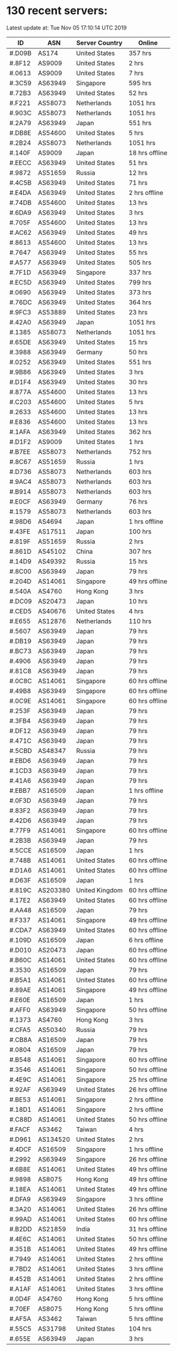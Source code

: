 # 130 recent servers:

Latest update at: Tue Nov 05 17:10:14 UTC 2019

| ID | ASN | Server Country | Online |
| -- | --- | -------------- | ------ |
| #.D09B | AS174 | United States | 357 hrs |
| #.8F12 | AS9009 | United States | 2 hrs |
| #.0613 | AS9009 | United States | 7 hrs |
| #.3C59 | AS63949 | Singapore | 595 hrs |
| #.72B3 | AS63949 | United States | 52 hrs |
| #.F221 | AS58073 | Netherlands | 1051 hrs |
| #.903C | AS58073 | Netherlands | 1051 hrs |
| #.2A79 | AS63949 | Japan | 551 hrs |
| #.DB8E | AS54600 | United States | 5 hrs |
| #.2B24 | AS58073 | Netherlands | 1051 hrs |
| #.140F | AS9009 | Japan | 18 hrs offline |
| #.EECC | AS63949 | United States | 51 hrs |
| #.9872 | AS51659 | Russia | 12 hrs |
| #.4C5B | AS63949 | United States | 71 hrs |
| #.E4DA | AS63949 | United States | 2 hrs offline |
| #.74DB | AS54600 | United States | 13 hrs |
| #.6DA9 | AS63949 | United States | 3 hrs |
| #.705F | AS54600 | United States | 13 hrs |
| #.AC62 | AS63949 | United States | 49 hrs |
| #.8613 | AS54600 | United States | 13 hrs |
| #.7647 | AS63949 | United States | 55 hrs |
| #.A577 | AS63949 | United States | 505 hrs |
| #.7F1D | AS63949 | Singapore | 337 hrs |
| #.EC5D | AS63949 | United States | 799 hrs |
| #.0690 | AS63949 | United States | 373 hrs |
| #.76DC | AS63949 | United States | 364 hrs |
| #.9FC3 | AS53889 | United States | 23 hrs |
| #.42A0 | AS63949 | Japan | 1051 hrs |
| #.1385 | AS58073 | Netherlands | 1051 hrs |
| #.65DE | AS63949 | United States | 15 hrs |
| #.3988 | AS63949 | Germany | 50 hrs |
| #.0252 | AS63949 | United States | 551 hrs |
| #.9B86 | AS63949 | United States | 3 hrs |
| #.D1F4 | AS63949 | United States | 30 hrs |
| #.877A | AS54600 | United States | 13 hrs |
| #.C203 | AS54600 | United States | 5 hrs |
| #.2633 | AS54600 | United States | 13 hrs |
| #.E836 | AS54600 | United States | 13 hrs |
| #.1AFA | AS63949 | United States | 362 hrs |
| #.D1F2 | AS9009 | United States | 1 hrs |
| #.B7EE | AS58073 | Netherlands | 752 hrs |
| #.8C67 | AS51659 | Russia | 1 hrs |
| #.D736 | AS58073 | Netherlands | 603 hrs |
| #.9AC4 | AS58073 | Netherlands | 603 hrs |
| #.B914 | AS58073 | Netherlands | 603 hrs |
| #.E0CF | AS63949 | Germany | 76 hrs |
| #.1579 | AS58073 | Netherlands | 603 hrs |
| #.98D6 | AS4694 | Japan | 1 hrs offline |
| #.43FE | AS17511 | Japan | 100 hrs |
| #.819F | AS51659 | Russia | 2 hrs |
| #.861D | AS45102 | China | 307 hrs |
| #.14D9 | AS49392 | Russia | 15 hrs |
| #.8C00 | AS63949 | Japan | 79 hrs |
| #.204D | AS14061 | Singapore | 49 hrs offline |
| #.540A | AS4760 | Hong Kong | 3 hrs |
| #.DC09 | AS20473 | Japan | 10 hrs |
| #.CED5 | AS40676 | United States | 4 hrs |
| #.E655 | AS12876 | Netherlands | 110 hrs |
| #.5607 | AS63949 | Japan | 79 hrs |
| #.DB19 | AS63949 | Japan | 79 hrs |
| #.BC73 | AS63949 | Japan | 79 hrs |
| #.4906 | AS63949 | Japan | 79 hrs |
| #.81C8 | AS63949 | Japan | 79 hrs |
| #.0C8C | AS14061 | Singapore | 60 hrs offline |
| #.49B8 | AS63949 | Singapore | 60 hrs offline |
| #.0C9E | AS14061 | Singapore | 60 hrs offline |
| #.253F | AS63949 | Japan | 79 hrs |
| #.3FB4 | AS63949 | Japan | 79 hrs |
| #.DF12 | AS63949 | Japan | 79 hrs |
| #.471C | AS63949 | Japan | 79 hrs |
| #.5CBD | AS48347 | Russia | 79 hrs |
| #.EBD6 | AS63949 | Japan | 79 hrs |
| #.1CD3 | AS63949 | Japan | 79 hrs |
| #.41A6 | AS63949 | Japan | 79 hrs |
| #.EBB7 | AS16509 | Japan | 1 hrs offline |
| #.0F3D | AS63949 | Japan | 79 hrs |
| #.83F2 | AS63949 | Japan | 79 hrs |
| #.42D6 | AS63949 | Japan | 79 hrs |
| #.77F9 | AS14061 | Singapore | 60 hrs offline |
| #.2B3B | AS63949 | Japan | 79 hrs |
| #.5CCE | AS16509 | Japan | 1 hrs |
| #.748B | AS14061 | United States | 60 hrs offline |
| #.D1A6 | AS14061 | United States | 60 hrs offline |
| #.D63F | AS16509 | Japan | 1 hrs |
| #.819C | AS203380 | United Kingdom | 60 hrs offline |
| #.17E2 | AS63949 | United States | 60 hrs offline |
| #.AA48 | AS16509 | Japan | 79 hrs |
| #.F337 | AS14061 | Singapore | 49 hrs offline |
| #.CDA7 | AS63949 | United States | 60 hrs offline |
| #.109D | AS16509 | Japan | 6 hrs offline |
| #.D010 | AS20473 | Japan | 60 hrs offline |
| #.B60C | AS14061 | United States | 60 hrs offline |
| #.3530 | AS16509 | Japan | 79 hrs |
| #.B5A1 | AS14061 | United States | 60 hrs offline |
| #.89AE | AS14061 | Singapore | 49 hrs offline |
| #.E60E | AS16509 | Japan | 1 hrs |
| #.AFF0 | AS63949 | Singapore | 50 hrs offline |
| #.1373 | AS4760 | Hong Kong | 3 hrs |
| #.CFA5 | AS50340 | Russia | 79 hrs |
| #.CB8A | AS16509 | Japan | 79 hrs |
| #.0804 | AS16509 | Japan | 79 hrs |
| #.B548 | AS14061 | Singapore | 60 hrs offline |
| #.3546 | AS14061 | Singapore | 50 hrs offline |
| #.4E9C | AS14061 | Singapore | 25 hrs offline |
| #.92AF | AS63949 | United States | 26 hrs offline |
| #.BE53 | AS14061 | Singapore | 2 hrs offline |
| #.18D1 | AS14061 | Singapore | 2 hrs offline |
| #.C88D | AS14061 | United States | 50 hrs offline |
| #.FACF | AS3462 | Taiwan | 4 hrs |
| #.D961 | AS134520 | United States | 2 hrs |
| #.4DCF | AS16509 | Singapore | 1 hrs offline |
| #.2992 | AS63949 | Singapore | 26 hrs offline |
| #.6B8E | AS14061 | United States | 49 hrs offline |
| #.9898 | AS8075 | Hong Kong | 49 hrs offline |
| #.18EA | AS14061 | United States | 49 hrs offline |
| #.DFA9 | AS63949 | Singapore | 3 hrs offline |
| #.3A20 | AS14061 | United States | 26 hrs offline |
| #.99AD | AS14061 | United States | 60 hrs offline |
| #.B2DD | AS21859 | India | 31 hrs offline |
| #.4E6C | AS14061 | United States | 50 hrs offline |
| #.351B | AS14061 | United States | 49 hrs offline |
| #.7949 | AS14061 | United States | 2 hrs offline |
| #.7BD2 | AS14061 | United States | 3 hrs offline |
| #.452B | AS14061 | United States | 2 hrs offline |
| #.A1AF | AS14061 | United States | 3 hrs offline |
| #.0D4F | AS4760 | Hong Kong | 5 hrs offline |
| #.70EF | AS8075 | Hong Kong | 5 hrs offline |
| #.AF5A | AS3462 | Taiwan | 5 hrs offline |
| #.55C5 | AS31798 | United States | 104 hrs |
| #.655E | AS63949 | Japan | 3 hrs |

